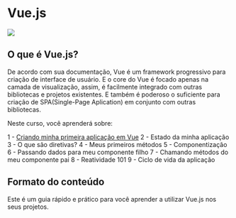 # Vue.js

![](https://vuejs.org/images/logo.png)

## O que é **Vue.js**?

De acordo com sua documentação, Vue é um framework progressivo para criação de interface de usuário. E o core do Vue é focado apenas na camada de visualização, assim, é facilmente integrado com outras bibliotecas e projetos existentes. E também é poderoso o suficiente para criação de SPA(Single-Page Aplication) em conjunto com outras bibliotecas.

Neste curso, você aprenderá sobre:

1 - [Criando minha primeira aplicação em Vue](instalacao.md)
2 - Estado da minha aplicação
3 - O que são diretivas?
4 - Meus primeiros métodos
5 - Componentização
6 - Passando dados para meu componente filho
7 - Chamando métodos do meu componente pai
8 - Reatividade 101
9 - Ciclo de vida da aplicação

## **Formato do conteúdo**
Este é um guia rápido e prático para você aprender a utilizar Vue.js nos seus projetos.